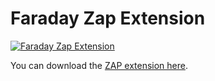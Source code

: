 # Faraday Zap Extension

[![Faraday Zap Extension](http://img.youtube.com/vi/wT662yF5G-o/0.jpg)](https://www.youtube.com/watch?v=wT662yF5G-o "Faraday ZAP")

You can download the [ZAP extension here](https://github.com/infobyte/faraday/releases/download/v3.3/zap-plugin.zap).
